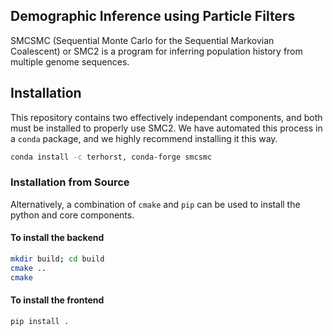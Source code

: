 ## Demographic Inference using Particle Filters

SMCSMC (Sequential Monte Carlo for the Sequential Markovian Coalescent) or SMC2 is a program for inferring population history from multiple genome sequences. 

## Installation

This repository contains two effectively independant components, and both must be installed to properly use SMC2. We have automated this process in a `conda` package, and we highly recommend installing it this way.

```sh
conda install -c terhorst, conda-forge smcsmc
```

### Installation from Source

Alternatively, a combination of `cmake` and `pip` can be used to install the python and core components.

#### To install the backend

```sh
mkdir build; cd build
cmake ..
cmake
```

#### To install the frontend

```sh
pip install .
```
